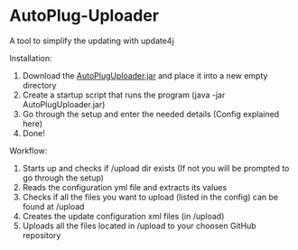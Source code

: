 # AutoPlug-Uploader
A tool to simplify the updating with update4j

Installation:
1. Download the [AutoPlugUploader.jar](https://link) and place it into a new empty directory
2. Create a startup script that runs the program (java -jar AutoPlugUploader.jar)
3. Go through the setup and enter the needed details (Config explained here)
4. Done!

Workflow:
1. Starts up and checks if /upload dir exists (If not you will be prompted to go through the setup)
2. Reads the configuration yml file and extracts its values
3. Checks if all the files you want to upload (listed in the config) can be found at /upload
4. Creates the update configuration xml files (in /upload)
5. Uploads all the files located in /upload to your choosen GitHub repository
